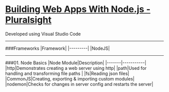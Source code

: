 # [Building Web Apps With Node.js - Pluralsight](https://www.pluralsight.com/courses/building-web-apps-nodejs)

Developed using Visual Studio Code

---

###Frameworks
|Framework|
|---------|
|NodeJS|

---

###01. Node Basics
|Node Module|Description|
|-------|-----------|
|http|Demonstrates creating a web server using http|
|path|Used for handling and transforming file paths |
|fs|Reading json files|
|CommonJS|Creating, exporting & importing custom modules|
|nodemon|Checks for changes in server config and restarts the server|

